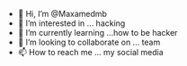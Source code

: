 - 👋 Hi, I’m @Maxamedmb
- 👀 I’m interested in ... hacking 
- 🌱 I’m currently learning ...how to be hacker
- 💞️ I’m looking to collaborate on ... team
- 📫 How to reach me ... my social media

<!---
Maxamedmb/Maxamedmb is a ✨ special ✨ repository because its `README.md` (this file) appears on your GitHub profile.
You can click the Preview link to take a look at your changes.
--->
